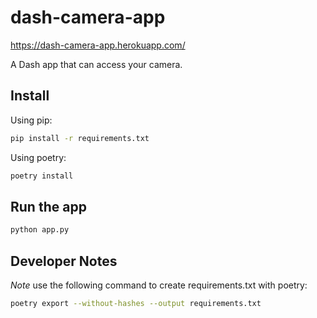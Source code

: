 # dash-camera-app

https://dash-camera-app.herokuapp.com/

A Dash app that can access your camera.

## Install

Using pip:

```bash
pip install -r requirements.txt
```

Using poetry:

```bash
poetry install
```

## Run the app

```bash
python app.py
```

## Developer Notes

*Note* use the following command to create requirements.txt with poetry:

```bash
poetry export --without-hashes --output requirements.txt
```